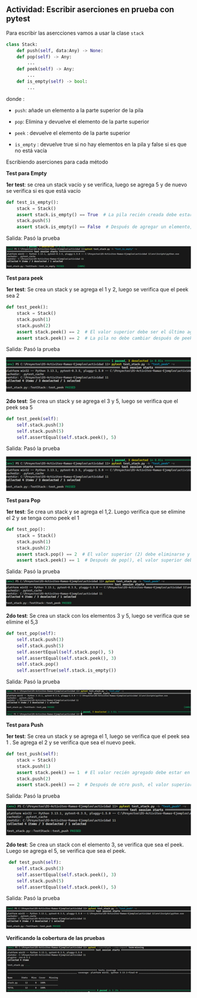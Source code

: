## Actividad: Escribir aserciones en prueba con pytest

Para escribir las asercciones vamos a usar la clase `stack`

```python
class Stack:
    def push(self, data:Any) -> None:
    def pop(self) -> Any:
        ...
    def peek(self) -> Any:
        ...
    def is_empty(self) -> bool:
        ...
```

donde :

- `push`: añade un elemento a la parte superior de la pila
- `pop`: Elimina y devuelve el elemento de la parte superior
- `peek` : devuelve el elemento de la parte superior

- `is_empty` : devuelve true si no hay elementos en la pila y false si es que no está vacía

Escribiendo aserciones para cada método

**Test para Empty**

**1er test**: se crea un stack vacío y se verifica, luego se agrega 5 y de nuevo se verifica si es que está vacío

```python
def test_is_empty():
    stack = Stack()
    assert stack.is_empty() == True  # La pila recién creada debe estar vacía
    stack.push(5)
    assert stack.is_empty() == False  # Después de agregar un elemento, la pila no debe estar vacía
```

Salida: Pasó la prueba

![imagen1](imagen1.png)

**Test para peek**

**1er test**: Se crea un stack y se agrega el 1 y 2, luego se verifica que el peek sea 2

```python
def test_peek():
    stack = Stack()
    stack.push(1)
    stack.push(2)
    assert stack.peek() == 2  # El valor superior debe ser el último agregado (2)
    assert stack.peek() == 2  # La pila no debe cambiar después de peek()
```

Salida: Pasó la prueba

![imagen2](imagen3.png)

**2do test**: Se crea un stack y se agrega el 3 y 5, luego se verifica que el peek sea 5

```python
def test_peek(self):
    self.stack.push(3)
    self.stack.push(5)
    self.assertEqual(self.stack.peek(), 5)

```

Salida: Pasó la prueba

![imagen3](imagen3.png)

**Test para Pop**

**1er test**: Se crea un stack y se agrega el 1,2. Luego verifica que se elimine el 2 y se tenga como peek el 1

```python
def test_pop():
    stack = Stack()
    stack.push(1)
    stack.push(2)
    assert stack.pop() == 2  # El valor superior (2) debe eliminarse y devolverse
    assert stack.peek() == 1  # Después de pop(), el valor superior debe ser 1
```

Salida: Pasó la prueba

![imagen4](imagen4.png)

**2do test**: Se crea un stack con los elementos 3 y 5, luego se verifica que se elimine el 5,3

```python
def test_pop(self):
    self.stack.push(3)
    self.stack.push(5)
    self.assertEqual(self.stack.pop(), 5)
    self.assertEqual(self.stack.peek(), 3)
    self.stack.pop()
    self.assertTrue(self.stack.is_empty())
```

Salida: Pasó la prueba

![imagen5](imagen5.png)

**Test para Push**

**1er test**: Se crea un stack y se agrega el 1, luego se verifica que el peek sea 1 . Se agrega el 2 y se verifica que sea el nuevo peek.

```python
def test_push(self):
    stack = Stack()
    stack.push(1)
    assert stack.peek() == 1  # El valor recién agregado debe estar en la parte superior
    stack.push(2)
    assert stack.peek() == 2  # Después de otro push, el valor superior debe ser el último agregado

```

Salida: Pasó la prueba

![imagen6](imagen6.png)

**2do test**: Se crea un stack con el elemento 3, se verifica que sea el peek. Luego se agrega el 5, se verifica que sea el peek.

```python
 def test_push(self):
    self.stack.push(3)
    self.assertEqual(self.stack.peek(), 3)
    self.stack.push(5)
    self.assertEqual(self.stack.peek(), 5)
```

Salida: Pasó la prueba

![imagen7](imagen7.png)

**Verificando la cobertura de las pruebas**

![imagen](imagen8.png)
